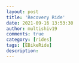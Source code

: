 ```yaml
---
layout: post
title: 'Recovery Ride'
date: 2021-09-16 13:53:30
author: multishiv19
comments: true
category: [rides]
tags: [EBikeRide]
description: 
---
```


<div width='100%' class='strava-embed-placeholder' data-embed-type='activity' data-embed-id='5967534990'></div>
<script src='https://strava-embeds.com/embed.js'></script>
